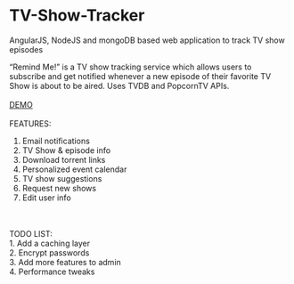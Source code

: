 # TV-Show-Tracker
AngularJS, NodeJS and mongoDB based web application to track TV show episodes

“Remind Me!” is a TV show tracking service which allows users to subscribe and get notified whenever a new episode of their favorite TV Show is about to be aired. Uses TVDB and PopcornTV APIs.
<br/><br/>
<a href="http://safe-hollows-3177.herokuapp.com/"> DEMO </a>
<br/><br/>
FEATURES: <br/>
1. Email notifications<br/>
2. TV Show & episode info<br/>
3. Download torrent links<br/>
4. Personalized event calendar <br/>
5. TV show suggestions<br/>
6. Request new shows<br/>
7. Edit user info
<br/>
<br/>
TODO LIST: <br/>
1. Add a caching layer <br/>
2. Encrypt passwords<br/>
3. Add more features to admin<br/>
4. Performance tweaks

